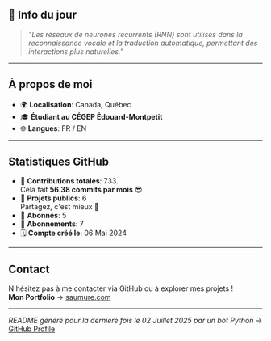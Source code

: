 

## 💭 Info du jour
> *"Les réseaux de neurones récurrents (RNN) sont utilisés dans la reconnaissance vocale et la traduction automatique, permettant des interactions plus naturelles."*

---

## À propos de moi
- 🌍 **Localisation**: Canada, Québec
- 🎓 **Étudiant au CÉGEP Édouard-Montpetit**
- 🌐 **Langues**: FR / EN

---

## Statistiques GitHub
- 🧮 **Contributions totales**: 733.  
  Cela fait **56.38 commits par mois** 😎
- 📂 **Projets publics**: 6  
  Partagez, c'est mieux 🤝
- 👥 **Abonnés**: 5
- 👀 **Abonnements**: 7
- 🗓️ **Compte créé le**: 06 Mai 2024

---

## Contact
N'hésitez pas à me contacter via GitHub ou à explorer mes projets !  
**Mon Portfolio** -> [saumure.com](https://saumure.com)

---

*README généré pour la dernière fois le 02 Juillet 2025 par un bot Python* -> [GitHub Profile](https://github.com/HenriSaumure/HenriSaumure)
